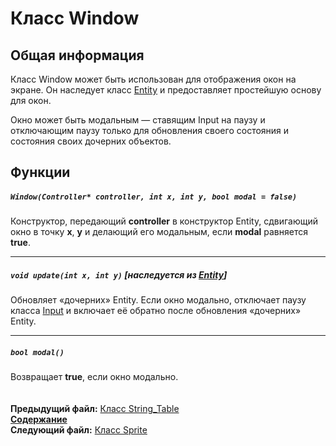 ﻿# Класс Window

## Общая информация

Класс Window может быть использован для отображения окон на экране. Он наследует класс [Entity](04_Entity.md) и предоставляет простейшую основу для окон.

Окно может быть модальным — ставящим Input на паузу и отключающим паузу только для обновления своего состояния и состояния своих дочерних объектов.

## Функции  

##### `Window(Controller* controller, int x, int y, bool modal = false)`
Конструктор, передающий **controller** в конструктор Entity, сдвигающий окно в точку **x**, **y** и делающий его модальным, если **modal** равняется **true**.  

----
##### `void update(int x, int y)` [наследуется из [Entity](04_Entity.md#void-updateint-x-int-y)]
Обновляет «дочерних» Entity. Если окно модально, отключает паузу класса [Input](08_Input.md) и включает её обратно после обновления «дочерних» Entity.  

----
##### `bool modal()`  
Возвращает **true**, если окно модально.  
   
   
**Предыдущий файл:** [Класс String_Table](13_String_Table.md)  
**[Содержание](00_Contents.md)**  
**Следующий файл:** [Класс Sprite](15_Sprite.md)